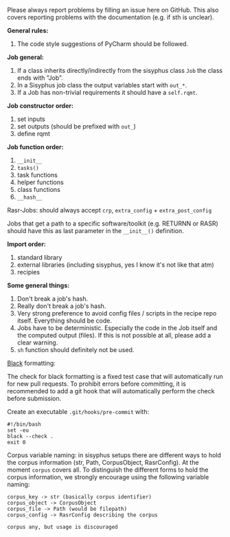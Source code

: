 Please always report problems by filling an issue here on GitHub. This also covers reporting problems with the documentation (e.g. if sth is unclear).

**General rules:** 

1. The code style suggestions of PyCharm should be followed.

**Job general:** 

1. If a class inherits directly/indirectly from the sisyphus class `Job` the class ends with "Job".
2. In a Sisyphus job class the output variables start with `out_*`.
3. If a Job has non-trivial requirements it should have a `self.rqmt`.

**Job constructor order:** 

1. set inputs
2. set outputs (should be prefixed with `out_`)
3. define rqmt

**Job function order:** 

1. `__init__`
2. `tasks()`
3. task functions
4. helper functions
5. class functions
6. `__hash__`

Rasr-Jobs:
should always accept `crp`, `extra_config` + `extra_post_config`

Jobs that get a path to a specific software/toolkit (e.g. RETURNN or RASR) should have this
as last parameter in the `__init__()` definition.

**Import order:** 

1. standard library
2. external libraries (including sisyphus, yes I know it's not like that atm)
3. recipies

**Some general things:**

1. Don't break a job's hash.
2. Really don't break a job's hash.
3. Very strong preference to avoid config files / scripts in the recipe repo itself. Everything should be code.
4. Jobs have to be deterministic. Especially the code in the Job itself and the computed output (files). If this is not possible at all, please add a clear warning.
5. `sh` function should definitely not be used.

[Black](https://github.com/psf/black) formatting:

The check for black formatting is a fixed test case that will automatically run for new pull requests.
To prohibit errors before committing,
it is recommended to add a git hook that will automatically perform the check before submission.

Create an executable `.git/hooks/pre-commit` with:

    #!/bin/bash
    set -eu
    black --check .
    exit 0

Corpus variable naming: in sisyphus setups there are different ways to hold the corpus information (str, Path, CorpusObject, RasrConfig). At the moment `corpus` covers all. To distinguish the different forms to hold the corpus information, we strongly encourage using the following variable naming:

    corpus_key -> str (basically corpus identifier)
    corpus_object -> CorpusObject
    corpus_file -> Path (would be filepath)
    corpus_config -> RasrConfig describing the corpus

    corpus any, but usage is discouraged
